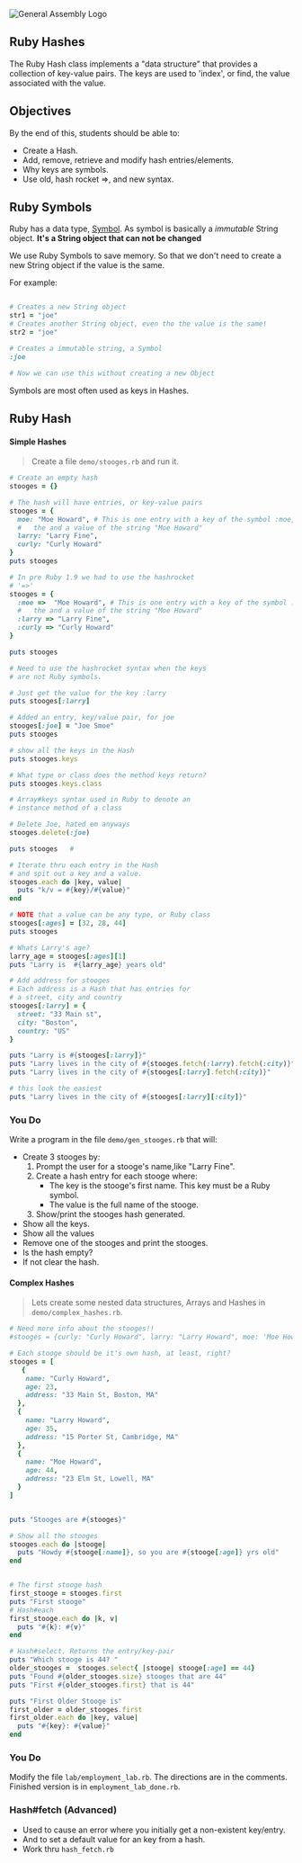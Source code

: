 ![General Assembly Logo](http://i.imgur.com/ke8USTq.png)

## Ruby Hashes

The Ruby Hash class implements a "data structure" that provides a
collection of key-value pairs. The keys are used to 'index', or find,
the value associated with the value.

## Objectives

By the end of this, students should be able to:

- Create a Hash.
- Add, remove, retrieve and modify hash entries/elements.
- Why keys are symbols.
- Use old, hash rocket =>, and new syntax.


## Ruby Symbols

Ruby has a data type, [Symbol](http://ruby-doc.org/core-2.2.0/Symbol.html). As symbol is basically a *immutable* String object. **It's a String object that can not be changed**

We use Ruby Symbols to save memory. So that we don't need to create a new String object if the value is the same. 

For example: 

```ruby

# Creates a new String object
str1 = "joe"
# Creates another String object, even tho the value is the same!
str2 = "joe"

# Creates a immutable string, a Symbol
:joe 

# Now we can use this without creating a new Object
```

Symbols are most often used as keys in Hashes.

## Ruby Hash

#### Simple Hashes

> Create a file `demo/stooges.rb` and run it.

```ruby 
# Create an empty hash
stooges = {}

# The hash will have entries, or key-value pairs
stooges = {
  moe: "Moe Howard", # This is one entry with a key of the symbol :moe,
  #   the and a value of the string "Moe Howard"
  larry: "Larry Fine",
  curly: "Curly Howard"
}
puts stooges

# In pre Ruby 1.9 we had to use the hashrocket
# '=>' 
stooges = {
  :moe =>  "Moe Howard", # This is one entry with a key of the symbol :moe,
  #   the and a value of the string "Moe Howard"
  :larry => "Larry Fine",
  :curly => "Curly Howard"
}

puts stooges

# Need to use the hashrocket syntax when the keys
# are not Ruby symbols.

# Just get the value for the key :larry
puts stooges[:larry]

# Added an entry, key/value pair, for joe
stooges[:joe] = "Joe Smoe"
puts stooges

# show all the keys in the Hash
puts stooges.keys

# What type or class does the method keys return?
puts stooges.keys.class

# Array#keys syntax used in Ruby to denote an
# instance method of a class

# Delete Joe, hated em anyways
stooges.delete(:joe)

puts stooges   # 

# Iterate thru each entry in the Hash
# and spit out a key and a value.
stooges.each do |key, value|
  puts "k/v = #{key}/#{value}"
end

# NOTE that a value can be any type, or Ruby class
stooges[:ages] = [32, 28, 44]
puts stooges

# Whats Larry's age?
larry_age = stooges[:ages][1]
puts "Larry is  #{larry_age} years old"

# Add address for stooges
# Each address is a Hash that has entries for
# a street, city and country
stooges[:larry] = {
  street: "33 Main st",
  city: "Boston",
  country: "US"
}

puts "Larry is #{stooges[:larry]}"
puts "Larry lives in the city of #{stooges.fetch(:larry).fetch(:city)}"
puts "Larry lives in the city of #{stooges[:larry].fetch(:city)}"

# this look the easiest
puts "Larry lives in the city of #{stooges[:larry][:city]}"
```

### You Do 

Write a program in the file `demo/gen_stooges.rb` that will:    

* Create 3 stooges by:  
	1. Prompt the user for a stooge's name,like "Larry Fine".  
	2. Create a hash entry for each stooge where:  
		* The key is the stooge's first name. This key must be a Ruby symbol.  
		* The value is the full name of the stooge.  
	3. Show/print the stooges hash generated.
* Show all the keys.
* Show all the values
* Remove one of the stooges and print the stooges.
* Is the hash empty?
* If not clear the hash.

#### Complex Hashes

> Lets create some nested data structures, Arrays and Hashes in `demo/complex_hashes.rb`.


```ruby
# Need more info about the stooges!!
#stooges = {curly: "Curly Howard", larry: "Larry Howard", moe: 'Moe Howard' }

# Each stooge should be it's own hash, at least, right?
stooges = [
   {
    name: "Curly Howard",
    age: 23,
    address: "33 Main St, Boston, MA"
  },
  {
    name: "Larry Howard",
    age: 35,
    address: "15 Porter St, Cambridge, MA"
  },
  {
    name: "Moe Howard",
    age: 44,
    address: "23 Elm St, Lowell, MA"
  }
]


puts "Stooges are #{stooges}"

# Show all the stooges
stooges.each do |stooge|
  puts "Howdy #{stooge[:name]}, so you are #{stooge[:age]} yrs old"
end


# The first stooge hash
first_stooge = stooges.first
puts "First stooge"
# Hash#each
first_stooge.each do |k, v|
  puts "#{k}: #{v}"
end

# Hash#select. Returns the entry/key-pair
puts "Which stooge is 44? "
older_stooges =  stooges.select{ |stooge| stooge[:age] == 44}
puts "Found #{older_stooges.size} stooges that are 44"
puts "First #{older_stooges.first} that is 44"

puts "First Older Stooge is"
first_older = older_stooges.first
first_older.each do |key, value|
  puts "#{key}: #{value}"
end
```

### You Do

Modify the file `lab/employment_lab.rb`. The directions are in the comments.  
Finished version is in `employment_lab_done.rb`.  

### Hash#fetch (Advanced)
* Used to cause an error where you initially get a non-existent key/entry.
* And to set a default value for an key from a hash.
* Work thru `hash_fetch.rb`
